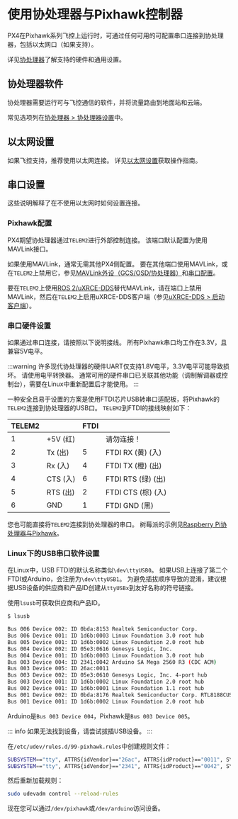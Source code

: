 # 使用协处理器与Pixhawk控制器

PX4在Pixhawk系列飞控上运行时，可通过任何可用的可配置串口连接到协处理器，包括以太网口（如果支持）。

详见[协处理器](../companion_computer/index.md)了解支持的硬件和通用设置。

## 协处理器软件

协处理器需要运行可与飞控通信的软件，并将流量路由到地面站和云端。

常见选项列在[协处理器 > 协处理器设置](../companion_computer/index.md#companion-computer-software)中。

## 以太网设置

如果飞控支持，推荐使用以太网连接。
详见[以太网设置](../advanced_config/ethernet_setup.md)获取操作指南。

## 串口设置

这些说明解释了在不使用以太网时如何设置连接。

### Pixhawk配置

PX4期望协处理器通过`TELEM2`进行外部控制连接。
该端口默认配置为使用MAVLink接口。

如果使用MAVLink，通常无需其他PX4侧配置。
要在其他端口使用MAVLink，或在`TELEM2`上禁用它，参见[MAVLink外设（GCS/OSD/协处理器）](../peripherals/mavlink_peripherals.md)和[串口配置](../peripherals/serial_configuration.md)。

要在`TELEM2`上使用[ROS 2/uXRCE-DDS](../ros2/user_guide.md)替代MAVLink，请在端口上禁用MAVLink，然后在`TELEM2`上启用uXRCE-DDS客户端（参见[uXRCE-DDS > 启动客户端](../middleware/uxrce_dds.md#starting-the-client)）。

### 串口硬件设置

如果通过串口连接，请按照以下说明接线。
所有Pixhawk串口均工作在3.3V，且兼容5V电平。

:::warning
许多现代协处理器的硬件UART仅支持1.8V电平，3.3V电平可能导致损坏。
请使用电平转换器。
通常可用的硬件串口已关联其他功能（调制解调器或控制台），需要在Linux中重新配置后才能使用。
:::

一种安全且易于设置的方案是使用FTDI芯片USB转串口适配板，将Pixhawk的`TELEM2`连接到协处理器的USB口。
`TELEM2`到FTDI的接线映射如下：

| TELEM2 |           | FTDI | &nbsp;                 |
| ------ | --------- | ---- | ---------------------- |
| 1      | +5V (红)  |      | 请勿连接！             |
| 2      | Tx (出)   | 5    | FTDI RX (黄) (入)      |
| 3      | Rx (入)   | 4    | FTDI TX (橙) (出)      |
| 4      | CTS (入)  | 6    | FTDI RTS (绿) (出)     |
| 5      | RTS (出)  | 2    | FTDI CTS (棕) (入)     |
| 6      | GND       | 1    | FTDI GND (黑)          |

您也可能直接将`TELEM2`连接到协处理器的串口。
树莓派的示例见[Raspberry Pi协处理器与Pixhawk](../companion_computer/pixhawk_rpi.md)。

### Linux下的USB串口软件设置

在Linux中，USB FTDI的默认名称类似`\dev\ttyUSB0`。
如果USB上连接了第二个FTDI或Arduino，会注册为`\dev\ttyUSB1`。
为避免插拔顺序导致的混淆，建议根据USB设备的供应商和产品ID创建从`ttyUSBx`到友好名称的符号链接。

使用`lsusb`可获取供应商和产品ID。

```sh
$ lsusb

Bus 006 Device 002: ID 0bda:8153 Realtek Semiconductor Corp.
Bus 006 Device 001: ID 1d6b:0003 Linux Foundation 3.0 root hub
Bus 005 Device 001: ID 1d6b:0002 Linux Foundation 2.0 root hub
Bus 004 Device 002: ID 05e3:0616 Genesys Logic, Inc.
Bus 004 Device 001: ID 1d6b:0003 Linux Foundation 3.0 root hub
Bus 003 Device 004: ID 2341:0042 Arduino SA Mega 2560 R3 (CDC ACM)
Bus 003 Device 005: ID 26ac:0011
Bus 003 Device 002: ID 05e3:0610 Genesys Logic, Inc. 4-port hub
Bus 003 Device 001: ID 1d6b:0002 Linux Foundation 2.0 root hub
Bus 002 Device 001: ID 1d6b:0001 Linux Foundation 1.1 root hub
Bus 001 Device 002: ID 0bda:8176 Realtek Semiconductor Corp. RTL8188CUS 802.11n WLAN Adapter
Bus 001 Device 001: ID 1d6b:0002 Linux Foundation 2.0 root hub
```

Arduino是`Bus 003 Device 004`，Pixhawk是`Bus 003 Device 005`。

::: info
如果无法找到设备，请尝试拔插USB设备。
:::

在`/etc/udev/rules.d/99-pixhawk.rules`中创建规则文件：

```sh
SUBSYSTEM=="tty", ATTRS{idVendor}=="26ac", ATTRS{idProduct}=="0011", SYMLINK+="pixhawk"
SUBSYSTEM=="tty", ATTRS{idVendor}=="2341", ATTRS{idProduct}=="0042", SYMLINK+="arduino"
```

然后重新加载规则：

```sh
sudo udevadm control --reload-rules
```

现在您可以通过`/dev/pixhawk`或`/dev/arduino`访问设备。